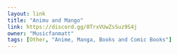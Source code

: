 ```yaml
---
layout: link
title: "Animu and Mango"
link: https://discord.gg/0TrxVUwZsSuz9S4j
owner: "Musicfanmatt"
tags: [Other, "Anime, Manga, Books and Comic Books"]
---
```

